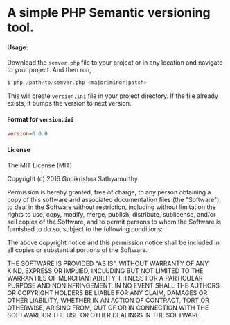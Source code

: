 # A simple PHP Semantic versioning tool.

#### Usage:

Download the `semver.php` file to your project or in any location and navigate to your project. And then run,

```php
$ php /path/to/semver.php <major|minor|patch>
```

This will create `version.ini` file in your project directory. If the file already exists, it bumps the version to next version.

#### Format for `version.ini`

```ini
version=0.0.0
```

#### License

The MIT License (MIT)

Copyright (c) 2016 Gopikrishna Sathyamurthy

Permission is hereby granted, free of charge, to any person obtaining a copy of this software and associated documentation files (the "Software"), to deal in the Software without restriction, including without limitation the rights to use, copy, modify, merge, publish, distribute, sublicense, and/or sell copies of the Software, and to permit persons to whom the Software is furnished to do so, subject to the following conditions:

The above copyright notice and this permission notice shall be included in all copies or substantial portions of the Software.

THE SOFTWARE IS PROVIDED "AS IS", WITHOUT WARRANTY OF ANY KIND, EXPRESS OR IMPLIED, INCLUDING BUT NOT LIMITED TO THE WARRANTIES OF MERCHANTABILITY, FITNESS FOR A PARTICULAR PURPOSE AND NONINFRINGEMENT. IN NO EVENT SHALL THE AUTHORS OR COPYRIGHT HOLDERS BE LIABLE FOR ANY CLAIM, DAMAGES OR OTHER LIABILITY, WHETHER IN AN ACTION OF CONTRACT, TORT OR OTHERWISE, ARISING FROM, OUT OF OR IN CONNECTION WITH THE SOFTWARE OR THE USE OR OTHER DEALINGS IN THE SOFTWARE.
